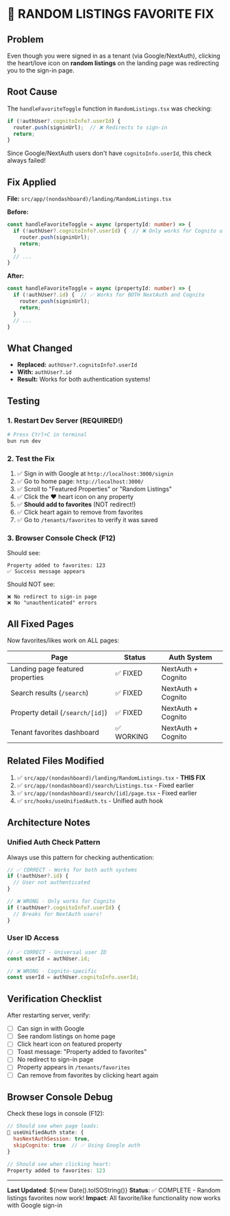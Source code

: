 # 🔧 RANDOM LISTINGS FAVORITE FIX

## Problem
Even though you were signed in as a tenant (via Google/NextAuth), clicking the heart/love icon on **random listings** on the landing page was redirecting you to the sign-in page.

## Root Cause
The `handleFavoriteToggle` function in `RandomListings.tsx` was checking:
```typescript
if (!authUser?.cognitoInfo?.userId) {
  router.push(signinUrl);  // ❌ Redirects to sign-in
  return;
}
```

Since Google/NextAuth users don't have `cognitoInfo.userId`, this check always failed!

## Fix Applied

**File:** `src/app/(nondashboard)/landing/RandomListings.tsx`

**Before:**
```typescript
const handleFavoriteToggle = async (propertyId: number) => {
  if (!authUser?.cognitoInfo?.userId) {  // ❌ Only works for Cognito users
    router.push(signinUrl);
    return;
  }
  // ...
}
```

**After:**
```typescript
const handleFavoriteToggle = async (propertyId: number) => {
  if (!authUser?.id) {  // ✅ Works for BOTH NextAuth and Cognito
    router.push(signinUrl);
    return;
  }
  // ...
}
```

## What Changed
- **Replaced:** `authUser?.cognitoInfo?.userId` 
- **With:** `authUser?.id`
- **Result:** Works for both authentication systems!

## Testing

### 1. Restart Dev Server (REQUIRED!)
```bash
# Press Ctrl+C in terminal
bun run dev
```

### 2. Test the Fix
1. ✅ Sign in with Google at `http://localhost:3000/signin`
2. ✅ Go to home page: `http://localhost:3000/`
3. ✅ Scroll to "Featured Properties" or "Random Listings"
4. ✅ Click the ❤️ heart icon on any property
5. ✅ **Should add to favorites** (NOT redirect!)
6. ✅ Click heart again to remove from favorites
7. ✅ Go to `/tenants/favorites` to verify it was saved

### 3. Browser Console Check (F12)
Should see:
```
Property added to favorites: 123
✅ Success message appears
```

Should NOT see:
```
❌ No redirect to sign-in page
❌ No "unauthenticated" errors
```

## All Fixed Pages

Now favorites/likes work on ALL pages:

| Page | Status | Auth System |
|------|--------|-------------|
| Landing page featured properties | ✅ FIXED | NextAuth + Cognito |
| Search results (`/search`) | ✅ FIXED | NextAuth + Cognito |
| Property detail (`/search/[id]`) | ✅ FIXED | NextAuth + Cognito |
| Tenant favorites dashboard | ✅ WORKING | NextAuth + Cognito |

## Related Files Modified
1. ✅ `src/app/(nondashboard)/landing/RandomListings.tsx` - **THIS FIX**
2. ✅ `src/app/(nondashboard)/search/Listings.tsx` - Fixed earlier
3. ✅ `src/app/(nondashboard)/search/[id]/page.tsx` - Fixed earlier
4. ✅ `src/hooks/useUnifiedAuth.ts` - Unified auth hook

## Architecture Notes

### Unified Auth Check Pattern
Always use this pattern for checking authentication:
```typescript
// ✅ CORRECT - Works for both auth systems
if (!authUser?.id) {
  // User not authenticated
}

// ❌ WRONG - Only works for Cognito
if (!authUser?.cognitoInfo?.userId) {
  // Breaks for NextAuth users!
}
```

### User ID Access
```typescript
// ✅ CORRECT - Universal user ID
const userId = authUser.id;

// ❌ WRONG - Cognito-specific
const userId = authUser.cognitoInfo.userId;
```

## Verification Checklist

After restarting server, verify:
- [ ] Can sign in with Google
- [ ] See random listings on home page
- [ ] Click heart icon on featured property
- [ ] Toast message: "Property added to favorites"
- [ ] No redirect to sign-in page
- [ ] Property appears in `/tenants/favorites`
- [ ] Can remove from favorites by clicking heart again

## Browser Console Debug

Check these logs in console (F12):
```javascript
// Should see when page loads:
🔐 useUnifiedAuth state: {
  hasNextAuthSession: true,
  skipCognito: true  // ✅ Using Google auth
}

// Should see when clicking heart:
Property added to favorites: 123
```

---
**Last Updated**: ${new Date().toISOString()}
**Status**: ✅ COMPLETE - Random listings favorites now work!
**Impact**: All favorite/like functionality now works with Google sign-in
